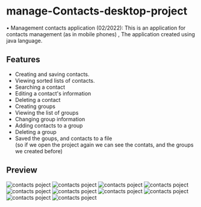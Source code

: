 # manage-Contacts-desktop-project
• Management contacts application (02/2022): This is an application for contacts management (as in mobile phones) , The application created using java language.

## Features
- Creating and saving contacts.
- Viewing sorted lists of contacts.
- Searching a contact
- Editing a contact's information
- Deleting a contact
- Creating groups
- Viewing the list of groups
- Changing group information
- Adding contacts to a group
- Deleting a group
- Saved the goups, and contacts to a file  
  (so if we open the project again we can see the contats, and the groups we created before)

## Preview 
![contacts poject](./screens/Screenshot%20(32).png)
![contacts poject](./screens/Screenshot%20(33).png)
![contacts poject](./screens/Screenshot%20(34).png)
![contacts poject](./screens/Screenshot%20(35).png)
![contacts poject](./screens/Screenshot%20(36).png) 
![contacts poject](./screens/Screenshot%20(37).png)
![contacts poject](./screens/Screenshot%20(38).png)
![contacts poject](./screens/Screenshot%20(39).png)
![contacts poject](./screens/Screenshot%20(40).png)
![contacts poject](./screens/Screenshot%20(41).png)
